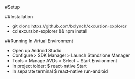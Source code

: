 #Setup

##Installation
- git clone https://github.com/bclynch/excursion-explorer
- cd excursion-explorer && npm install

##Running In Virtual Environment
- Open up Android Studio
- Configure > SDK Manager > Launch Standalone Manager
- Tools > Manage AVDs > Select + Start Environment
- In project folder: $ react-native Start
- In separate terminal $ react-native run-android
